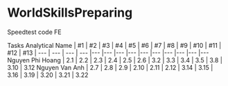 # WorldSkillsPreparing
Speedtest code FE

Tasks Analytical
Name | #1 | #2 | #3 | #4 | #5 | #6 | #7 | #8 | #9 | #10 | #11 | #12 | #13 |
--- | --- | --- | --- |--- |--- |--- |--- |--- |--- |--- |--- |--- |--- 
Nguyen Phi Hoang | 2.1 | 2.2 | 2.3 | 2.4 | 2.5 | 2.6 | 3.2 | 3.3 | 3.4 | 3.5 | 3.8 | 3.10 |	3.12
Nguyen Van Anh | 2.7 | 2.8 | 2.9 | 2.10 | 2.11 | 2.12 | 3.14 | 3.15 | 3.16 | 3.19 | 3.20 | 3.21 | 3.22 

